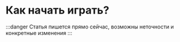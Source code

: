 # Как начать играть?

:::danger
Статья пишется прямо сейчас, возможны неточности и конкретные изменения
:::